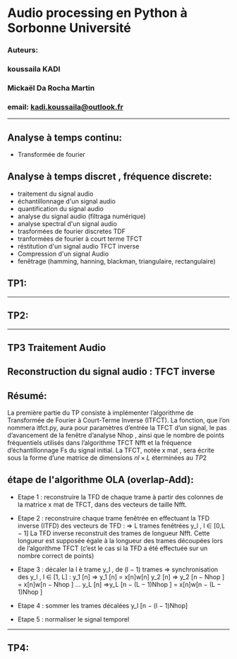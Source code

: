 # Audio processing en Python à Sorbonne Université

###  Auteurs: 
###  koussaila KADI  
###  Mickaël Da Rocha Martin
### email: kadi.koussaila@outlook.fr

---------------------------------------

## Analyse à temps continu:
* Transformée de fourier 

## Analyse à temps discret , fréquence discrete: 

* traitement du signal audio
* échantillonnage d'un signal audio 
* quantification du signal audio
* analyse du signal audio (filtraga numérique) 
* analyse spectral d'un signal audio 
* trasformées de fourier discretes TDF
* tranformées de fourier à court terme TFCT
* réstitution d'un signal audio TFCT inverse
* Compression d'un signal Audio 
* fenêtrage (hamming, hanning, blackman, triangulaire, rectangulaire) 


## TP1: 
---------------------------------------

## TP2:

---------------------------------------
## TP3 Traitement Audio
##  Reconstruction du signal audio : TFCT inverse
## Résumé:
La première partie du TP consiste à implémenter l’algorithme de Transformée de Fourier à Court-Terme Inverse (ITFCT). La fonction, que l’on nommera itfct.py, aura pour paramètres d’entrée la TFCT d’un signal, le pas d’avancement de la fenêtre d’analyse Nhop , ainsi que le nombre de points fréquentiels utilisés dans l’algorithme TFCT Nfft et la fréquence d’échantillonnage Fs du signal initial. La TFCT, notée x mat , sera écrite sous la forme d’une matrice de
dimensions $nl × L$ éterminées au $TP2$

## étape de l'algorithme OLA (overlap-Add):
*   Etape 1 : reconstruire la TFD de chaque trame à partir des colonnes de la matrice x mat de TFCT, dans des vecteurs de taille Nfft.

*   Etape 2 : reconstruire chaque trame fenêtrée en effectuant la TFD inverse (ITFD) des vecteurs de TFD : ⇒ L trames fenêtrées y_l , l ∈ [0,L − 1]
La TFD inverse reconstruit des trames de longueur Nfft. Cette longueur est supposée égale à la longueur des trames découpées lors de l’algorithme TFCT (c’est le cas si la TFD a été effectuée sur un nombre correct de points)

*   Etape 3 : décaler la l è trame y_l , de (l − 1) trames ⇒ synchronisation des y_l , l ∈ [1, L] :
y_1 [n] ⇒ y_1 [n] = x[n]w[n]
y_2 [n] ⇒ y_2 [n − Nhop ] = x[n]w[n − Nhop ]
...
y_L [n] ⇒y_L [n − (L − 1)Nhop ] = x[n]w[n − (L − 1)Nhop ]

*   Etape 4 : sommer les trames décalées  y_l [n − (l − 1)Nhop]

*   Etape 5 : normaliser le signal temporel

---------------------------------------
## TP4:





